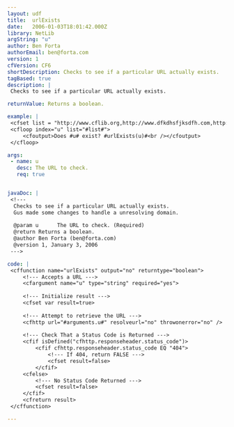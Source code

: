```yaml
---
layout: udf
title:  urlExists
date:   2006-01-03T18:01:42.000Z
library: NetLib
argString: "u"
author: Ben Forta
authorEmail: ben@forta.com
version: 1
cfVersion: CF6
shortDescription: Checks to see if a particular URL actually exists.
tagBased: true
description: |
 Checks to see if a particular URL actually exists.

returnValue: Returns a boolean.

example: |
 <cfset list = "http://www.cflib.org,http://www.dfkdhsfjksdfh.com,http://www.cflib.org/fooman.jsp">
 <cfloop index="u" list="#list#">
     <cfoutput>Does #u# exist? #urlExists(u)#<br /></cfoutput>
 </cfloop>

args:
 - name: u
   desc: The URL to check.
   req: true


javaDoc: |
 <!---
  Checks to see if a particular URL actually exists.
  Gus made some changes to handle a unresolving domain.
  
  @param u      The URL to check. (Required)
  @return Returns a boolean. 
  @author Ben Forta (ben@forta.com) 
  @version 1, January 3, 2006 
 --->

code: |
 <cffunction name="urlExists" output="no" returntype="boolean">
     <!--- Accepts a URL --->
     <cfargument name="u" type="string" required="yes">
 
     <!--- Initialize result --->
     <cfset var result=true>
 
     <!--- Attempt to retrieve the URL --->
     <cfhttp url="#arguments.u#" resolveurl="no" throwonerror="no" />
 
     <!--- Check That a Status Code is Returned --->
     <cfif isDefined("cfhttp.responseheader.status_code")>
         <cfif cfhttp.responseheader.status_code EQ "404">
             <!--- If 404, return FALSE --->
             <cfset result=false>
         </cfif>
     <cfelse>
         <!--- No Status Code Returned --->
         <cfset result=false>
     </cfif>
     <cfreturn result>
 </cffunction>

---
```


